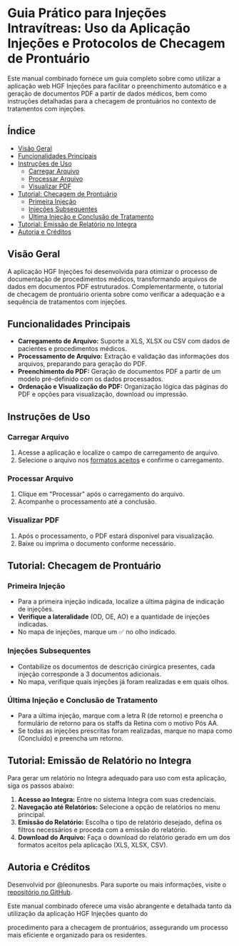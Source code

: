 # Guia Prático para Injeções Intravítreas: Uso da Aplicação Injeções e Protocolos de Checagem de Prontuário

Este manual combinado fornece um guia completo sobre como utilizar a aplicação web HGF Injeções para facilitar o preenchimento automático e a geração de documentos PDF a partir de dados médicos, bem como instruções detalhadas para a checagem de prontuários no contexto de tratamentos com injeções.

## Índice

- [Visão Geral](#visão-geral)
- [Funcionalidades Principais](#funcionalidades-principais)
- [Instruções de Uso](#instruções-de-uso)
  - [Carregar Arquivo](#carregar-arquivo)
  - [Processar Arquivo](#processar-arquivo)
  - [Visualizar PDF](#visualizar-pdf)
- [Tutorial: Checagem de Prontuário](#tutorial-checagem-de-prontuário)
  - [Primeira Injeção](#primeira-injeção)
  - [Injeções Subsequentes](#injeções-subsequentes)
  - [Última Injeção e Conclusão de Tratamento](#última-injeção-e-conclusão-de-tratamento)
- [Tutorial: Emissão de Relatório no Integra](#tutorial-emissão-de-relatório-no-integra)
- [Autoria e Créditos](#autoria-e-créditos)

## Visão Geral

A aplicação HGF Injeções foi desenvolvida para otimizar o processo de documentação de procedimentos médicos, transformando arquivos de dados em documentos PDF estruturados. Complementarmente, o tutorial de checagem de prontuário orienta sobre como verificar a adequação e a sequência de tratamentos com injeções.

## Funcionalidades Principais

- **Carregamento de Arquivo:** Suporte a XLS, XLSX ou CSV com dados de pacientes e procedimentos médicos.
- **Processamento de Arquivo:** Extração e validação das informações dos arquivos, preparando para geração do PDF.
- **Preenchimento do PDF:** Geração de documentos PDF a partir de um modelo pré-definido com os dados processados.
- **Ordenação e Visualização do PDF:** Organização lógica das páginas do PDF e opções para visualização, download ou impressão.

## Instruções de Uso

### Carregar Arquivo

1. Acesse a aplicação e localize o campo de carregamento de arquivo.
2. Selecione o arquivo nos [formatos aceitos](#tutorial-emissão-de-relatório-no-integra) e confirme o carregamento.

### Processar Arquivo

1. Clique em "Processar" após o carregamento do arquivo.
2. Acompanhe o processamento até a conclusão.

### Visualizar PDF

1. Após o processamento, o PDF estará disponível para visualização.
2. Baixe ou imprima o documento conforme necessário.

## Tutorial: Checagem de Prontuário

### Primeira Injeção

- Para a primeira injeção indicada, localize a última página de indicação de injeções.
- **Verifique a lateralidade** (OD, OE, AO) e a quantidade de injeções indicadas.
- No mapa de injeções, marque um ✅ no olho indicado.

### Injeções Subsequentes

- Contabilize os documentos de descrição cirúrgica presentes, cada injeção corresponde a 3 documentos adicionais.
- No mapa, verifique quais injeções já foram realizadas e em quais olhos.

### Última Injeção e Conclusão de Tratamento

- Para a última injeção, marque com a letra R (de retorno) e preencha o formulário de retorno para os staffs da Retina com o motivo Pós AA.
- Se todas as injeções prescritas foram realizadas, marque no mapa como (Concluído) e preencha um retorno.

## Tutorial: Emissão de Relatório no Integra

Para gerar um relatório no Integra adequado para uso com esta aplicação, siga os passos abaixo:

1. **Acesso ao Integra:** Entre no sistema Integra com suas credenciais.
2. **Navegação até Relatórios:** Selecione a opção de relatórios no menu principal.
3. **Emissão do Relatório:** Escolha o tipo de relatório desejado, defina os filtros necessários e proceda com a emissão do relatório.
4. **Download do Arquivo:** Faça o download do relatório gerado em um dos formatos aceitos pela aplicação (XLS, XLSX, CSV).

## Autoria e Créditos

Desenvolvid por @leonunesbs. Para suporte ou mais informações, visite o [repositório no GitHub](https://github.com/leonunesbs).

Este manual combinado oferece uma visão abrangente e detalhada tanto da utilização da aplicação HGF Injeções quanto do

procedimento para a checagem de prontuários, assegurando um processo mais eficiente e organizado para os residentes.
